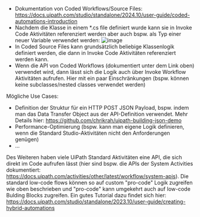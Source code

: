- Dokumentation von Coded Workflows/Source Files:
https://docs.uipath.com/studio/standalone/2024.10/user-guide/coded-automations-introduction
- Nachdem die Klasse in einem *.cs file definiert wurde kann sie in Invoke Code Aktivitäten referenziert werden aber auch bspw. als Typ einer neuer Variable verwendet werden:
![image](https://github.com/user-attachments/assets/ffefe42c-a782-4584-9a00-4e77fcddab94)
- In Coded Source Files kann grundsätzlich beliebige Klassenlogik definiert werden, die dann in Invoke Code Aktivitäten referenziert werden kann.
- Wenn die API von Coded Workflows (dokumentiert unter dem Link oben) verwendet wird, dann lässt sich die Logik auch über Invoke Workflow Aktivitäten aufrufen. Hier mit ein paar Einschränkungen (bspw. können keine subclasses/nested classes verwendet werden)

Mögliche Use Cases:
- Definition der Struktur für ein HTTP POST JSON Payload, bspw. indem man das Data Transfer Object aus der API-Definition verwendet. Mehr Details hier: https://github.com/chrikrah/uipath-building-json-demo
- Performance-Optimierung (bspw. kann man eigene Logik definieren, wenn die Standard Studio-Aktivitäten nicht den Anforderungen genügen)
- ...

Des Weiteren haben viele UiPath Standard Aktivitäten eine API, die sich direkt im Code aufrufen lässt (hier sind bspw. die APIs der System Activities dokumentiert: https://docs.uipath.com/activities/other/latest/workflow/system-apis). Die standard low-code flows können so auf custom "pro-code" Logik zugreifen wie oben beschrieben und "pro-code" kann umgekehrt auch auf low-code Bulding Blocks zugreifen. Ein gutes Tutorial dazu findet sich hier: https://docs.uipath.com/studio/standalone/2023.10/user-guide/creating-hybrid-automations
